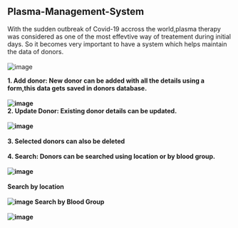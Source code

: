 ## Plasma-Management-System
With the sudden outbreak of Covid-19 accross the world,plasma therapy was considered as one of the most effevtive way of treatement during initial days. So it becomes very important to have a system which helps maintain the data of donors.<br><br>
![image](https://user-images.githubusercontent.com/55754611/120229411-bc83ac80-c26a-11eb-8306-3b591c4ada50.png)

<b> 1. Add donor:<b> New donor can be added with all the details using a form,this data gets saved in donors database. <br><br>
![image](https://user-images.githubusercontent.com/55754611/120227809-87c22600-c267-11eb-8452-06d20a65a961.png)<br>
  <b> 2. Update Donor: <b> Existing donor details can be updated. <br><br>
![image](https://user-images.githubusercontent.com/55754611/120228127-2484c380-c268-11eb-8164-90b8a0303e8b.png)<br><br>
<b> 3. Selected donors can also be deleted <b> <br> <br> 
<b> 4. Search: <b> Donors can be searched using location or by blood group.<br><br>
 ![image](https://user-images.githubusercontent.com/55754611/120228576-0c617400-c269-11eb-8399-5864b7a50a16.png)<br> <br>
  <b> Search by location <b> <br> <br>
   ![image](https://user-images.githubusercontent.com/55754611/120229514-edfc7800-c26a-11eb-8283-c1adbbe81c32.png)
   <b> Search by Blood Group <b> <br> <br>
   ![image](https://user-images.githubusercontent.com/55754611/120229677-3b78e500-c26b-11eb-9611-0c9eb9287ae2.png)

    

    
 


